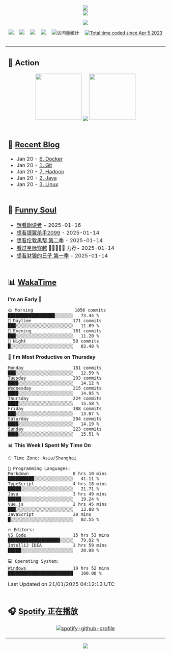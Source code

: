<div align="center">

<img src="https://capsule-render.vercel.app/api?type=waving&color=timeGradient&height=300&&section=header&text=HI%20THERE!&fontSize=90&fontAlign=50&fontAlignY=30&desc=I%E2%80%99m%20@LI%20SIR%20%F0%9F%91%8B&descAlign=50&descSize=30&descAlignY=60&animation=twinkling" />

<div align="center">

  <!-- dynamic typing effect 动态打字效果 -->
  <div align="center">
    <a href="https://lisir.me/">
      <img src="https://readme-typing-svg.herokuapp.com/?lines=今日事，今日毕;任何不能摧毁你的东西;都将使你更加强大;你需要掌控自己的生活;而不是被生活掌控&center=true&size=25">
    </a>
  </div>

  <!-- knock code pictures 敲代码的图片 -->
  <img order-radius="100px" src="https://cdn.jsdelivr.net/gh/wkwbk/wkwbk/assets/images/001.gif"><br>

  <!-- profile logo 个人资料徽标 -->
  <div align="center">
    <a href="https://lisir.me/" title="点击跳转"><img src="https://img.shields.io/badge/Blog-%E4%B8%AA%E4%BA%BA%E5%8D%9A%E5%AE%A2-red"></a>&emsp;
    <a href="https://photo.lisir.me/" title="点击跳转"><img src="https://img.shields.io/badge/Photo-%E6%97%B6%E5%85%89%E7%9B%B8%E5%86%8C-blue"></a>&emsp;
    <a href="https://cloud.lisir.me/" title="点击跳转"><img src="https://img.shields.io/badge/Cloud%20Disk-%E6%88%91%E7%9A%84%E4%BA%91%E7%9B%98-green"></a>&emsp;
    <a href="https://nz.lisir.me/" title="点击跳转"><img src="https://img.shields.io/badge/%E5%93%AA%E5%90%92-%E7%9B%91%E6%8E%A7%E9%9D%A2%E6%9D%BF-blueviolet"></a>&emsp;
    <!-- visitor -->
    <img src="https://komarev.com/ghpvc/?username=wkwbk&label=Views&color=orange&style=flat" alt="访问量统计" />&emsp;
    <a href="https://wakatime.com/@2237354f-824a-4472-ae76-c1eca96c8908"><img src="https://wakatime.com/badge/user/2237354f-824a-4472-ae76-c1eca96c8908.svg" alt="Total time coded since Apr 5 2023" /></a>
  </div>

</div>

<br>

<div align="center">

<table>

<tr><td>

## 🚀 Action

<!-- github-readme-streak-stats 连续提交代码天数记录 -->
<div align="center">
  <img width="145" src="https://cdn.jsdelivr.net/gh/wkwbk/wkwbk/assets/images/002.png">
  <img align="center" src="https://github-readme-stats.vercel.app/api?username=wkwbk&show_icons=true&theme=transparent">
  <img width="145" src="https://cdn.jsdelivr.net/gh/wkwbk/wkwbk/assets/images/001.png">
</div>

<br>

</td></tr>

<tr><td>

<!-- 近期博客 -->
## 📃 [Recent Blog](https://lisir.me/)

<!-- feed start -->
- Jan 20 - [6. Docker](https://lisir.me/Notes/Docker/)
- Jan 20 - [1. Git](https://lisir.me/Notes/Git/)
- Jan 20 - [7. Hadoop](https://lisir.me/Notes/Hadoop/)
- Jan 20 - [2. Java](https://lisir.me/Notes/Java/)
- Jan 20 - [3. Linux](https://lisir.me/Notes/Linux/)
<!-- feed end -->

</td></tr>

<tr><td>

<!-- 豆瓣 -->
## 🤾 [Funny Soul](https://movie.douban.com/people/li778057151)

<!-- START_SECTION:douban -->
* <a href='http://movie.douban.com/subject/2213597/' target='_blank'>想看朗读者</a> - 2025-01-16
* <a href='http://movie.douban.com/subject/35674172/' target='_blank'>想看银翼杀手2099</a> - 2025-01-14
* <a href='http://movie.douban.com/subject/35117544/' target='_blank'>想看伦敦黑帮 第二季</a> - 2025-01-14
* <a href='http://movie.douban.com/subject/1889243/' target='_blank'>看过星际穿越</a> 🌟🌟🌟🌟🌟 力荐- 2025-01-14
* <a href='http://movie.douban.com/subject/36323224/' target='_blank'>想看豺狼的日子 第一季</a> - 2025-01-14
<!-- END_SECTION:douban -->

</td></tr>

<tr><td>

<!-- wakatime 统计 -->
## 📊 [WakaTime](https://wakatime.com/@wkwbk)

<!--START_SECTION:waka-->
**I'm an Early 🐤** 

```text
🌞 Morning                1056 commits        ██████████████████░░░░░░░   73.44 % 
🌆 Daytime                171 commits         ███░░░░░░░░░░░░░░░░░░░░░░   11.89 % 
🌃 Evening                161 commits         ███░░░░░░░░░░░░░░░░░░░░░░   11.20 % 
🌙 Night                  50 commits          █░░░░░░░░░░░░░░░░░░░░░░░░   03.48 % 
```
📅 **I'm Most Productive on Thursday** 

```text
Monday                   181 commits         ███░░░░░░░░░░░░░░░░░░░░░░   12.59 % 
Tuesday                  203 commits         ████░░░░░░░░░░░░░░░░░░░░░   14.12 % 
Wednesday                215 commits         ████░░░░░░░░░░░░░░░░░░░░░   14.95 % 
Thursday                 224 commits         ████░░░░░░░░░░░░░░░░░░░░░   15.58 % 
Friday                   188 commits         ███░░░░░░░░░░░░░░░░░░░░░░   13.07 % 
Saturday                 204 commits         ████░░░░░░░░░░░░░░░░░░░░░   14.19 % 
Sunday                   223 commits         ████░░░░░░░░░░░░░░░░░░░░░   15.51 % 
```


📊 **This Week I Spent My Time On** 

```text
🕑︎ Time Zone: Asia/Shanghai

💬 Programming Languages: 
Markdown                 8 hrs 10 mins       ██████████░░░░░░░░░░░░░░░   41.11 % 
TypeScript               4 hrs 18 mins       █████░░░░░░░░░░░░░░░░░░░░   21.71 % 
Java                     3 hrs 49 mins       █████░░░░░░░░░░░░░░░░░░░░   19.24 % 
Vue.js                   2 hrs 45 mins       ███░░░░░░░░░░░░░░░░░░░░░░   13.88 % 
JavaScript               30 mins             █░░░░░░░░░░░░░░░░░░░░░░░░   02.55 % 

🔥 Editors: 
VS Code                  15 hrs 53 mins      ████████████████████░░░░░   79.92 % 
IntelliJ IDEA            3 hrs 59 mins       █████░░░░░░░░░░░░░░░░░░░░   20.08 % 

💻 Operating System: 
Windows                  19 hrs 52 mins      █████████████████████████   100.00 % 
```


 Last Updated on 21/01/2025 04:12:13 UTC
<!--END_SECTION:waka-->

</td></tr>

<tr><td>

## 🎧 [Spotify 正在播放](https://open.spotify.com/user/31s4ftvnfnus65uynvxmxu7rkfom)

<div align="center">

  [![spotify-github-profile](https://spotify-github-profile.kittinanx.com/api/view?uid=31s4ftvnfnus65uynvxmxu7rkfom&cover_image=true&theme=default&show_offline=false&background_color=121212&interchange=true&bar_color_cover=true)](https://spotify-github-profile.kittinanx.com/api/view?uid=31s4ftvnfnus65uynvxmxu7rkfom&redirect=true)

</div>

</td></tr>

</table>

</div>

<img src="https://capsule-render.vercel.app/api?type=waving&color=timeGradient&height=300&&section=footer&text=THE%20END!&fontSize=90&fontAlign=50&fontAlignY=70&desc=Hope%20your%20program%20is%20bug-free!&descAlign=50&descSize=30&descAlignY=40&animation=twinkling" />

</div>
